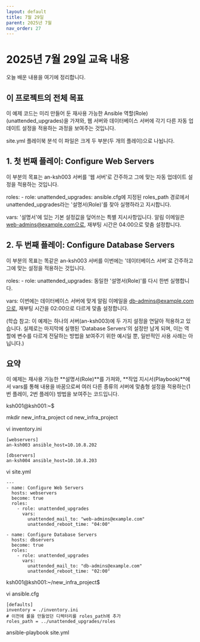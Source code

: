 ```yaml
---
layout: default
title: 7월 29일
parent: 2025년 7월
nav_order: 27
---
```


# 2025년 7월 29일 교육 내용

오늘 배운 내용을 여기에 정리합니다.

## 이 프로젝트의 전체 목표
이 예제 코드는 미리 만들어 둔 재사용 가능한 Ansible 역할(Role)(unattended_upgrades)을 가져와, 웹 서버와 데이터베이스 서버에 각기 다른 자동 업데이트 설정을 적용하는 과정을 보여주는 것입니다.

site.yml 플레이북 분석
이 파일은 크게 두 부분(두 개의 플레이)으로 나뉩니다.

## 1. 첫 번째 플레이: Configure Web Servers
이 부분의 목표는 an-ksh003 서버를 '웹 서버'로 간주하고 그에 맞는 자동 업데이트 설정을 적용하는 것입니다.

roles: - role: unattended_upgrades: ansible.cfg에 지정된 roles_path 경로에서 unattended_upgrades라는 '설명서(Role)'를 찾아 실행하라고 지시합니다.

vars: '설명서'에 있는 기본 설정값을 덮어쓰는 특별 지시사항입니다. 알림 이메일은 web-admins@example.com으로, 재부팅 시간은 04:00으로 맞춤 설정합니다.

## 2. 두 번째 플레이: Configure Database Servers
이 부분의 목표는 똑같은 an-ksh003 서버를 이번에는 '데이터베이스 서버'로 간주하고 그에 맞는 설정을 적용하는 것입니다.

roles: - role: unattended_upgrades: 동일한 '설명서(Role)'를 다시 한번 실행합니다.

vars: 이번에는 데이터베이스 서버에 맞게 알림 이메일을 db-admins@example.com으로, 재부팅 시간을 02:00으로 다르게 맞춤 설정합니다.

(학습 참고: 이 예제는 하나의 서버(an-ksh003)에 두 가지 설정을 연달아 적용하고 있습니다. 실제로는 마지막에 실행된 'Database Servers'의 설정만 남게 되며, 이는 역할에 변수를 다르게 전달하는 방법을 보여주기 위한 예시일 뿐, 일반적인 사용 사례는 아닙니다.)

## 요약
이 예제는 재사용 가능한 **설명서(Role)**를 가져와, **작업 지시서(Playbook)**에서 vars를 통해 내용을 바꿈으로써 여러 다른 종류의 서버에 맞춤형 설정을 적용하는(1번 플레이, 2번 플레이) 방법을 보여주는 코드입니다.

ksh001@ksh001:~$

mkdir new_infra_project
cd new_infra_project

vi inventory.ini

```
[webservers]
an-ksh003 ansible_host=10.10.8.202

[dbservers]
an-ksh004 ansible_host=10.10.8.203
```

vi site.yml

```
---
- name: Configure Web Servers
  hosts: webservers
  become: true
  roles:
    - role: unattended_upgrades
      vars:
        unattended_mail_to: "web-admins@example.com"
        unattended_reboot_time: "04:00"

- name: Configure Database Servers
  hosts: dbservers
  become: true
  roles:
    - role: unattended_upgrades
      vars:
        unattended_mail_to: "db-admins@example.com"
        unattended_reboot_time: "02:00"
```

ksh001@ksh001:~/new_infra_project$

vi ansible.cfg

```
[defaults]
inventory = ./inventory.ini
# 이전에 롤을 만들었던 디렉터리를 roles_path에 추가
roles_path = ../unattended_upgrades/roles
```

ansible-playbook site.yml
